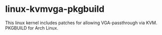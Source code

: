 # linux-kvmvga-pkgbuild
This linux kernel includes patches for allowing VGA-passthrough via KVM. PKGBUILD for Arch Linux.
